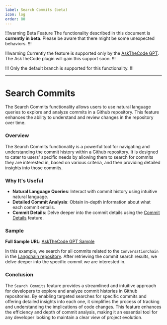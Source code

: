 ```yaml
---
label: Search Commits (beta)
icon: log
order: 80
---
```


!!!warning Beta Feature
The functionality described in this document is **currently in beta**. Please be aware that there might be some unexpected behaviors.
!!!

!!!warning
Currently the feature is supported only by the [AskTheCode GPT](https://chat.openai.com/g/g-3s6SJ5V7S-askthecode). The AskTheCode plugin will gain this support soon.
!!!

!!!
Only the default branch is supported for this functionality.
!!!

---

# Search Commits

The Search Commits functionality allows users to use natural language queries to explore and analyze commits in a Github repository. This feature enhances the ability to understand and review changes in the repository over time.

### Overview

The Search Commits functionality is a powerful tool for navigating and understanding the commit history within a Github repository. It is designed to cater to users' specific needs by allowing them to search for commits they are interested in, based on various criteria, and then providing detailed insights into those commits.

### Why It's Useful

- **Natural Language Queries**: Interact with commit history using intuitive natural language.
- **Detailed Commit Analysis**: Obtain in-depth information about what each commit entails.
- **Commit Details**: Delve deeper into the commit details using the [Commit Details](/features/commits/commit-details) feature.

### Sample

**Full Sample URL**: [AskTheCode GPT Sample](https://chat.openai.com/share/14b32233-8299-401c-8159-26f9106b0999)

In this example, we search for all commits related to the `ConversationChain` in the [Langchain repository](https://github.com/langchain-ai/langchain). After retrieving the commit search results, we delve deeper into the specific commit we are interested in.

### Conclusion

The `Search Commits` feature provides a streamlined and intuitive approach for developers to explore and analyze commit histories in Github repositories. By enabling targeted searches for specific commits and offering detailed insights into each one, it simplifies the process of tracking and understanding the implications of code changes. This feature enhances the efficiency and depth of commit analysis, making it an essential tool for any developer looking to maintain a clear view of project evolution.
